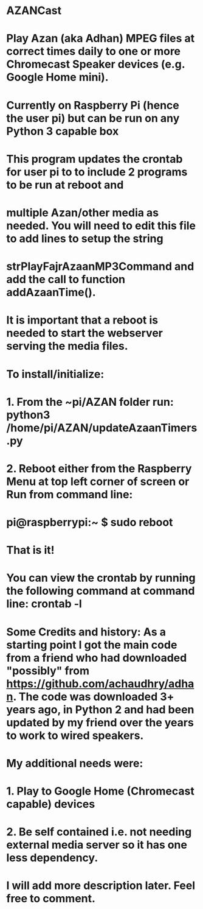 # AZANCast
# Play Azan (aka Adhan) MPEG files at correct times daily to one or more Chromecast Speaker devices (e.g. Google Home mini).
# Currently on Raspberry Pi (hence the user pi) but can be run on any Python 3 capable box
# 
# This program updates the crontab for user pi to to include 2 programs to be run at reboot and
# multiple Azan/other media as needed. You will need to edit this file to add lines to setup the string
# strPlayFajrAzaanMP3Command and add the call to function addAzaanTime().
# 
# It is important that a reboot is needed to start the webserver serving the media files.
# 
# To install/initialize:
#      1. From the ~pi/AZAN folder run: python3 /home/pi/AZAN/updateAzaanTimers.py
#      2. Reboot either from the Raspberry Menu at top left corner of screen or Run from command line: 
#         pi@raspberrypi:~ $ sudo reboot <CR>
# That is it!
# You can view the crontab by running the following command at command line:  crontab -l
# Some Credits and history: As a starting point I got the main code from a friend who had downloaded "possibly" from https://github.com/achaudhry/adhan. The code was downloaded 3+ years ago, in Python 2 and had been updated by my friend over the years to work to wired speakers. 
# My additional needs were: 
# 1. Play to Google Home (Chromecast capable) devices
# 2. Be self contained i.e. not needing external media server so it has one less dependency. 
# 
# I will add more description later. Feel free to comment.
